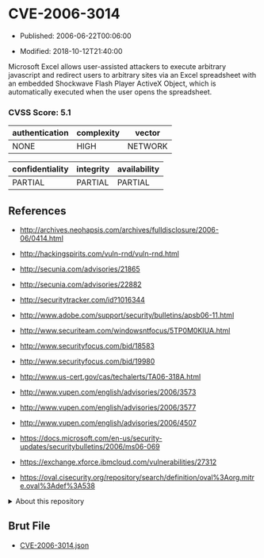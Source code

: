 # CVE-2006-3014

- Published: 2006-06-22T00:06:00

- Modified: 2018-10-12T21:40:00

Microsoft Excel allows user-assisted attackers to execute arbitrary javascript and redirect users to arbitrary sites via an Excel spreadsheet with an embedded Shockwave Flash Player ActiveX Object, which is automatically executed when the user opens the spreadsheet.

### CVSS Score: **5.1**

| authentication | complexity | vector |
| --- | --- | --- |
| NONE | HIGH | NETWORK |

| confidentiality | integrity | availability |
| --- | --- | --- |
| PARTIAL | PARTIAL | PARTIAL |

## References

* http://archives.neohapsis.com/archives/fulldisclosure/2006-06/0414.html

* http://hackingspirits.com/vuln-rnd/vuln-rnd.html

* http://secunia.com/advisories/21865

* http://secunia.com/advisories/22882

* http://securitytracker.com/id?1016344

* http://www.adobe.com/support/security/bulletins/apsb06-11.html

* http://www.securiteam.com/windowsntfocus/5TP0M0KIUA.html

* http://www.securityfocus.com/bid/18583

* http://www.securityfocus.com/bid/19980

* http://www.us-cert.gov/cas/techalerts/TA06-318A.html

* http://www.vupen.com/english/advisories/2006/3573

* http://www.vupen.com/english/advisories/2006/3577

* http://www.vupen.com/english/advisories/2006/4507

* https://docs.microsoft.com/en-us/security-updates/securitybulletins/2006/ms06-069

* https://exchange.xforce.ibmcloud.com/vulnerabilities/27312

* https://oval.cisecurity.org/repository/search/definition/oval%3Aorg.mitre.oval%3Adef%3A538

<details>
<summary>About this repository</summary> 

  This repository is part of the project [Live Hack CVE](https://github.com/Live-Hack-CVE). Main website can be found [www.live-hack.org](https://www.live-hack.org) 
  
  Made by [Sn0wAlice](https://github.com/Sn0wAlice) for the people that care about security and need to have a feed of the latest CVEs. Hope you enjoy it, don't forget to star the repo and follow me on [Twitter](https://twitter.com/Sn0wAlice) and [Github](https://github.com/Sn0wAlice). And that is my [personnal website](https://www.alice-snow.me/)

  - [Home Page](https://github.com/Live-Hack-CVE)
  - [Framework](https://github.com/Live-Hack-CVE/cve-framework)
  - [CVE database](https://github.com/Live-Hack-CVE/full_database)
  - [Changelog](https://github.com/Live-Hack-CVE/Changelog)
</details>

## Brut File

* [CVE-2006-3014.json](https://raw.githubusercontent.com/Live-Hack-CVE/full_database/main/cves/2006/CVE-2006-3014.json)

